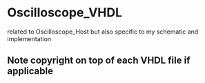 # Oscilloscope_VHDL
related to Oscilloscope_Host but also specific to my schematic and implementation

## Note copyright on top of each VHDL file if applicable
